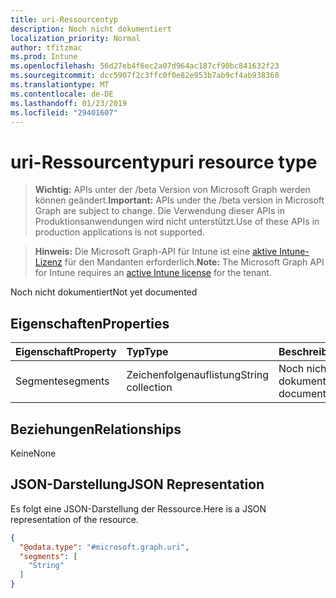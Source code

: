 ```yaml
---
title: uri-Ressourcentyp
description: Noch nicht dokumentiert
localization_priority: Normal
author: tfitzmac
ms.prod: Intune
ms.openlocfilehash: 56d27eb4f6ec2a07d964ac187cf90bc841632f23
ms.sourcegitcommit: dcc5907f2c3ffc0f0e82e953b7ab9cf4ab938360
ms.translationtype: MT
ms.contentlocale: de-DE
ms.lasthandoff: 01/23/2019
ms.locfileid: "29401607"
---
```

# <a name="uri-resource-type"></a><span data-ttu-id="3dc55-103">uri-Ressourcentyp</span><span class="sxs-lookup"><span data-stu-id="3dc55-103">uri resource type</span></span>

> <span data-ttu-id="3dc55-104">**Wichtig:** APIs unter der /beta Version von Microsoft Graph werden können geändert.</span><span class="sxs-lookup"><span data-stu-id="3dc55-104">**Important:** APIs under the /beta version in Microsoft Graph are subject to change.</span></span> <span data-ttu-id="3dc55-105">Die Verwendung dieser APIs in Produktionsanwendungen wird nicht unterstützt.</span><span class="sxs-lookup"><span data-stu-id="3dc55-105">Use of these APIs in production applications is not supported.</span></span>

> <span data-ttu-id="3dc55-106">**Hinweis:** Die Microsoft Graph-API für Intune ist eine [aktive Intune-Lizenz](https://go.microsoft.com/fwlink/?linkid=839381) für den Mandanten erforderlich.</span><span class="sxs-lookup"><span data-stu-id="3dc55-106">**Note:** The Microsoft Graph API for Intune requires an [active Intune license](https://go.microsoft.com/fwlink/?linkid=839381) for the tenant.</span></span>

<span data-ttu-id="3dc55-107">Noch nicht dokumentiert</span><span class="sxs-lookup"><span data-stu-id="3dc55-107">Not yet documented</span></span>

## <a name="properties"></a><span data-ttu-id="3dc55-108">Eigenschaften</span><span class="sxs-lookup"><span data-stu-id="3dc55-108">Properties</span></span>
|<span data-ttu-id="3dc55-109">Eigenschaft</span><span class="sxs-lookup"><span data-stu-id="3dc55-109">Property</span></span>|<span data-ttu-id="3dc55-110">Typ</span><span class="sxs-lookup"><span data-stu-id="3dc55-110">Type</span></span>|<span data-ttu-id="3dc55-111">Beschreibung</span><span class="sxs-lookup"><span data-stu-id="3dc55-111">Description</span></span>|
|:---|:---|:---|
|<span data-ttu-id="3dc55-112">Segmente</span><span class="sxs-lookup"><span data-stu-id="3dc55-112">segments</span></span>|<span data-ttu-id="3dc55-113">Zeichenfolgenauflistung</span><span class="sxs-lookup"><span data-stu-id="3dc55-113">String collection</span></span>|<span data-ttu-id="3dc55-114">Noch nicht dokumentiert.</span><span class="sxs-lookup"><span data-stu-id="3dc55-114">Not yet documented</span></span>|

## <a name="relationships"></a><span data-ttu-id="3dc55-115">Beziehungen</span><span class="sxs-lookup"><span data-stu-id="3dc55-115">Relationships</span></span>
<span data-ttu-id="3dc55-116">Keine</span><span class="sxs-lookup"><span data-stu-id="3dc55-116">None</span></span>

## <a name="json-representation"></a><span data-ttu-id="3dc55-117">JSON-Darstellung</span><span class="sxs-lookup"><span data-stu-id="3dc55-117">JSON Representation</span></span>
<span data-ttu-id="3dc55-118">Es folgt eine JSON-Darstellung der Ressource.</span><span class="sxs-lookup"><span data-stu-id="3dc55-118">Here is a JSON representation of the resource.</span></span>
<!-- {
  "blockType": "resource",
  "@odata.type": "microsoft.graph.uri"
}
-->
``` json
{
  "@odata.type": "#microsoft.graph.uri",
  "segments": [
    "String"
  ]
}
```




